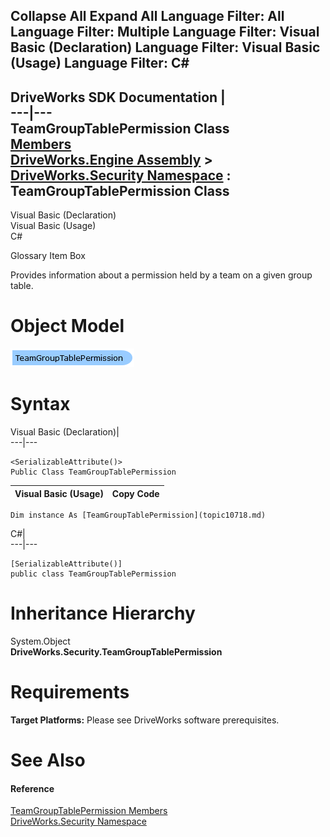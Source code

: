        

 Collapse All Expand All  Language Filter: All  Language Filter: Multiple  Language Filter: Visual Basic (Declaration) Language Filter: Visual Basic (Usage) Language Filter: C#  
---  
DriveWorks SDK Documentation  |   
---|---  
TeamGroupTablePermission Class   
[Members](topic10719.md)   
[DriveWorks.Engine Assembly](topic2156.md) > [DriveWorks.Security Namespace](topic10574.md) : TeamGroupTablePermission Class  
---  
  
Visual Basic (Declaration)    
Visual Basic (Usage)    
C# 

Glossary Item Box

Provides information about a permission held by a team on a given group table. 

# Object Model

![](dotnetdiagramimages/image540.png)

# Syntax

Visual Basic (Declaration)|   
---|---  
      
    
    <SerializableAttribute()>
    Public Class TeamGroupTablePermission   
  
Visual Basic (Usage)| Copy Code  
---|---  
      
    
    Dim instance As [TeamGroupTablePermission](topic10718.md)  
  
C#|   
---|---  
      
    
    [SerializableAttribute()]
    public class TeamGroupTablePermission   
  
# Inheritance Hierarchy

System.Object  
**DriveWorks.Security.TeamGroupTablePermission**  


# Requirements

**Target Platforms:** Please see DriveWorks software prerequisites.

# See Also

#### Reference

[TeamGroupTablePermission Members](topic10719.md)   
[DriveWorks.Security Namespace](topic10574.md)


